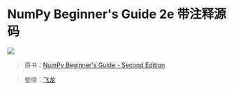 # NumPy Beginner's Guide 2e 带注释源码

![](https://d255esdrn735hr.cloudfront.net/sites/default/files/6085OS.jpg)

> 原书：[NumPy Beginner's Guide - Second Edition](https://www.packtpub.com/mapt/book/big_data_and_business_intelligence/9781782166085)

> 整理：[飞龙](https://github.com/wizardforcel)
